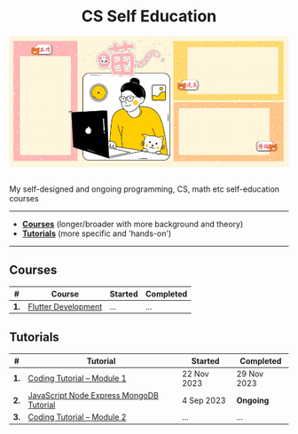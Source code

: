<div align="center">
  <h1>CS Self Education</h1>
  <img src="banner.jpg" align="center"/>
  <br/><br/>
</div>

My self-designed and ongoing programming, CS, math etc self-education courses

---

- [**Courses**](https://github.com/abeerration/CS-Self-Education#courses) (longer/broader with more background and theory)
- [**Tutorials**](https://github.com/abeerration/CS-Self-Education#tutorials) (more specific and 'hands-on')

---

## Courses

| # | Course | Started | Completed |
| ----------- | ----------- | ----------- | ----------- |
| **1.** | [Flutter Development](https://github.com/abeerration/Flutter-Development) | ... | ... |

<!--
| **1.** | [Full Stack Development with TypeScript, React, Next.js, MongoDB](https://github.com/abeerration/Full-Stack-Development-with-TRNM) | - | **Ongoing** |
| **1.** | [Web Design & Development Bootcamp](https://github.com/abeerration/Web-Design-Development-Bootcamp) | - | - |
| **2.** | [Introduction to Computer Science & AI with Python](https://github.com/abeerration/Intro-CS-AI-Python) | - | - |
| **3.** | [Mathematics Foundations for CS]() | - | - |
| - | English Composition | - | - |
| - | Object Oriented Programming: Java, Ruby & Smalltalk | - | - |
| - | Computing with Lisp | - | - |
| - | Business & Technical Writing | - | - |
| - | Creative Writing | - | - |
| - | History of Computation | - | - |
| - | Data Structures & Algorithms | - | - |
| - | Discrete & CS Mathematics | - | - |
| - | Assembly Language | - | - |
-->

## Tutorials

| # | Tutorial | Started | Completed |
| ----------- | ----------- | ----------- | ----------- |
| **1.** | [Coding Tutorial – Module 1](https://github.com/abeerration/Coding-Tutorial-Module-1) | 22 Nov 2023 | 29 Nov 2023 |
| **2.** | [JavaScript Node Express MongoDB Tutorial](https://github.com/abeerration/JavaScript-Node-Express-MongoDB-Tutorial) | 4 Sep 2023 | **Ongoing** |
| **3.** | [Coding Tutorial – Module 2](https://github.com/abeerration/Coding-Tutorial-Module-2) | ...  | ... |

<!--
| - | [JS Node Express MongoDB Tutorial](https://github.com/abeerration/JS-Node-Express-MongoDB-Tutorial) | - | - |
| - | [The PHP Workshop](https://github.com/abeerration/The-PHP-Workshop) | - | - |
| - | [Go Hands On Tutorial](https://github.com/abeerration/Go-Hands-On-Tutorial) | - | - |
| - | [Go Web Development](https://github.com/abeerration/Go-Web-Development) | - | - |
| - | [Microservices with Python, Flask, FastAPI & OpenAPI]() | - | - |
| - | [Vue & JS Tutorial]() | - | - |
| - | [Node & OnsenUI Tutorial]() | - | - |
| - | [Coding Tutorial – Module 2](https://github.com/abeerration/Coding-Tutorial-Module-2) | - | - |
-->
